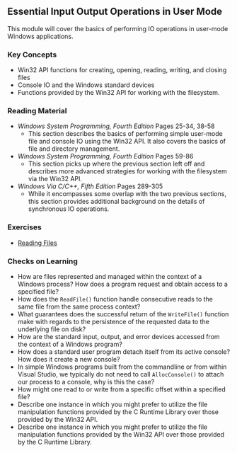 ## Essential Input Output Operations in User Mode

This module will cover the basics of performing IO operations in user-mode Windows applications.

### Key Concepts

- Win32 API functions for creating, opening, reading, writing, and closing files
- Console IO and the Windows standard devices
- Functions provided by the Win32 API for working with the filesystem.

### Reading Material

- _Windows System Programming, Fourth Edition_ Pages 25-34, 38-58
    - This section describes the basics of performing simple user-mode file and console IO using the Win32 API. It also covers the basics of file and directory management.
- _Windows System Programming, Fourth Edition_ Pages 59-86
    - This section picks up where the previous section left off and describes more advanced strategies for working with the filesystem via the Win32 API.
- _Windows Via C/C++, Fifth Edition_ Pages 289-305
    - While it encompasses some overlap with the two previous sections, this section provides additional background on the details of synchronous IO operations.

### Exercises

- [Reading Files](./reading_file)

### Checks on Learning

- How are files represented and managed within the context of a Windows process? How does a program request and obtain access to a specified file?
- How does the `ReadFile()` function handle consecutive reads to the same file from the same process context?
- What guarantees does the successful return of the `WriteFile()` function make with regards to the persistence of the requested data to the underlying file on disk? 
- How are the standard input, output, and error devices accessed from the context of a Windows program? 
- How does a standard user program detach itself from its active console? How does it create a new console?
- In simple Windows programs built from the commandline or from within Visual Studio, we typically do not need to call `AllocConsole()` to attach our process to a console, why is this the case?
- How might one read to or write from a specific offset within a specified file?
- Describe one instance in which you might prefer to utilize the file manipulation functions provided by the C Runtime Library over those provided by the Win32 API.
- Describe one instance in which you might prefer to utilize the file manipulation functions provided by the Win32 API over those provided by the C Runtime Library.